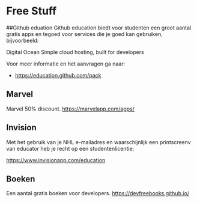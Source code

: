 # Free Stuff

##Github eduation
Github education biedt voor studenten een groot aantal gratis apps en tegoed voor services die je goed kan gebruiken, bijvoorbeeld:

Digital Ocean
Simple cloud hosting, built for developers

Voor meer informatie en het aanvragen ga naar:
- <https://education.github.com/pack>

## Marvel
Marvel 50% discount.
<https://marvelapp.com/apps/>

## Invision
Met het gebruik van je NHL e-mailadres en waarschijnlijk een printscreenv van educator heb je recht op een studentenlicentie:

<https://www.invisionapp.com/education>

## Boeken
Een aantal gratis boeken voor developers.
<https://devfreebooks.github.io/>
